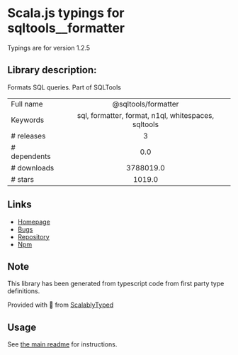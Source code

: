 
# Scala.js typings for sqltools__formatter

Typings are for version 1.2.5

## Library description:
Formats SQL queries. Part of SQLTools

|                    |                 |
| ------------------ | :-------------: |
| Full name          | @sqltools/formatter |
| Keywords           | sql, formatter, format, n1ql, whitespaces, sqltools |
| # releases         | 3 |
| # dependents       | 0.0 |
| # downloads        | 3788019.0 |
| # stars            | 1019.0 |

## Links
- [Homepage](https://github.com/mtxr/vscode-sqltools#readme)
- [Bugs](https://github.com/mtxr/vscode-sqltools/labels/formatting)
- [Repository](https://github.com/mtxr/vscode-sqltools)
- [Npm](https://www.npmjs.com/package/%40sqltools%2Fformatter)
    


## Note
This library has been generated from typescript code from first party type definitions.

Provided with :purple_heart: from [ScalablyTyped](https://github.com/oyvindberg/ScalablyTyped)

## Usage
See [the main readme](../../readme.md) for instructions.


